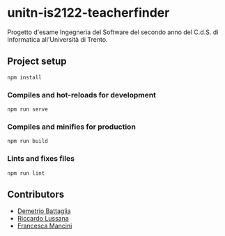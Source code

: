 # unitn-is2122-teacherfinder
Progetto d'esame Ingegneria del Software del secondo anno del C.d.S. di Informatica all'Università di Trento.

## Project setup
```
npm install
```

### Compiles and hot-reloads for development
```
npm run serve
```

### Compiles and minifies for production
```
npm run build
```

### Lints and fixes files
```
npm run lint
```
## Contributors
* [Demetrio Battaglia](https://www.github.com/deme3)
* [Riccardo Lussana](https://www.github.com/riklus)
* [Francesca Mancini](https://www.github.com/framcesca)
